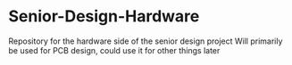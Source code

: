# Senior-Design-Hardware
Repository for the hardware side of the senior design project
Will primarily be used for PCB design, could use it for other things later
